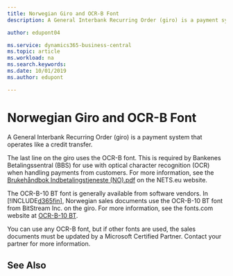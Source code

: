 ```yaml
---
title: Norwegian Giro and OCR-B Font
description: A General Interbank Recurring Order (giro) is a payment system that operates like a credit transfer.

author: edupont04

ms.service: dynamics365-business-central
ms.topic: article
ms.workload: na
ms.search.keywords:
ms.date: 10/01/2019
ms.author: edupont

---
```

# Norwegian Giro and OCR-B Font
A General Interbank Recurring Order (giro) is a payment system that operates like a credit transfer.  

The last line on the giro uses the OCR-B font. This is required by Bankenes Betalingssentral (BBS) for use with optical character recognition (OCR) when handling payments from customers. For more information, see the [Brukehåndbok Indbetalingstjeneste (NO).pdf](https://www.nets.eu/no-nb/SiteCollectionDocuments/Egiro/Brukehåndbok%20Innbetalingstjenestene%20(NO).pdf) on the NETS.eu website.  

The OCR-B-10 BT font is generally available from software vendors. In [!INCLUDE[d365fin](../../includes/d365fin_md.md)], Norwegian sales documents use the OCR-B-10 BT font from BitStream Inc. on the giro. For more information, see the fonts.com website at [OCR-B-10 BT](https://www.fonts.com/font/bitstream/ocr-b-bt/10).  

You can use any OCR-B font, but if other fonts are used, the sales documents must be updated by a Microsoft Certified Partner. Contact your partner for more information.  

## See Also
